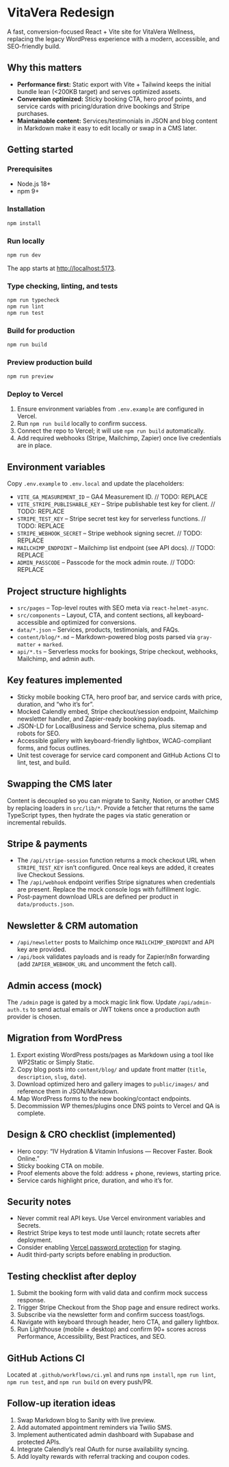 # VitaVera Redesign

A fast, conversion-focused React + Vite site for VitaVera Wellness, replacing the legacy WordPress experience with a modern, accessible, and SEO-friendly build.

## Why this matters

- **Performance first:** Static export with Vite + Tailwind keeps the initial bundle lean (<200KB target) and serves optimized assets.
- **Conversion optimized:** Sticky booking CTA, hero proof points, and service cards with pricing/duration drive bookings and Stripe purchases.
- **Maintainable content:** Services/testimonials in JSON and blog content in Markdown make it easy to edit locally or swap in a CMS later.

## Getting started

### Prerequisites

- Node.js 18+
- npm 9+

### Installation

```bash
npm install
```

### Run locally

```bash
npm run dev
```

The app starts at [http://localhost:5173](http://localhost:5173).

### Type checking, linting, and tests

```bash
npm run typecheck
npm run lint
npm run test
```

### Build for production

```bash
npm run build
```

### Preview production build

```bash
npm run preview
```

### Deploy to Vercel

1. Ensure environment variables from `.env.example` are configured in Vercel.
2. Run `npm run build` locally to confirm success.
3. Connect the repo to Vercel; it will use `npm run build` automatically.
4. Add required webhooks (Stripe, Mailchimp, Zapier) once live credentials are in place.

## Environment variables

Copy `.env.example` to `.env.local` and update the placeholders:

- `VITE_GA_MEASUREMENT_ID` – GA4 Measurement ID. // TODO: REPLACE
- `VITE_STRIPE_PUBLISHABLE_KEY` – Stripe publishable test key for client. // TODO: REPLACE
- `STRIPE_TEST_KEY` – Stripe secret test key for serverless functions. // TODO: REPLACE
- `STRIPE_WEBHOOK_SECRET` – Stripe webhook signing secret. // TODO: REPLACE
- `MAILCHIMP_ENDPOINT` – Mailchimp list endpoint (see API docs). // TODO: REPLACE
- `ADMIN_PASSCODE` – Passcode for the mock admin route. // TODO: REPLACE

## Project structure highlights

- `src/pages` – Top-level routes with SEO meta via `react-helmet-async`.
- `src/components` – Layout, CTA, and content sections, all keyboard-accessible and optimized for conversions.
- `data/*.json` – Services, products, testimonials, and FAQs.
- `content/blog/*.md` – Markdown-powered blog posts parsed via `gray-matter` + `marked`.
- `api/*.ts` – Serverless mocks for bookings, Stripe checkout, webhooks, Mailchimp, and admin auth.

## Key features implemented

- Sticky mobile booking CTA, hero proof bar, and service cards with price, duration, and “who it’s for”.
- Mocked Calendly embed, Stripe checkout/session endpoint, Mailchimp newsletter handler, and Zapier-ready booking payloads.
- JSON-LD for LocalBusiness and Service schema, plus sitemap and robots for SEO.
- Accessible gallery with keyboard-friendly lightbox, WCAG-compliant forms, and focus outlines.
- Unit test coverage for service card component and GitHub Actions CI to lint, test, and build.

## Swapping the CMS later

Content is decoupled so you can migrate to Sanity, Notion, or another CMS by replacing loaders in `src/lib/*`. Provide a fetcher that returns the same TypeScript types, then hydrate the pages via static generation or incremental rebuilds.

## Stripe & payments

- The `/api/stripe-session` function returns a mock checkout URL when `STRIPE_TEST_KEY` isn’t configured. Once real keys are added, it creates live Checkout Sessions.
- The `/api/webhook` endpoint verifies Stripe signatures when credentials are present. Replace the mock console logs with fulfillment logic.
- Post-payment download URLs are defined per product in `data/products.json`.

## Newsletter & CRM automation

- `/api/newsletter` posts to Mailchimp once `MAILCHIMP_ENDPOINT` and API key are provided.
- `/api/book` validates payloads and is ready for Zapier/n8n forwarding (add `ZAPIER_WEBHOOK_URL` and uncomment the fetch call).

## Admin access (mock)

The `/admin` page is gated by a mock magic link flow. Update `/api/admin-auth.ts` to send actual emails or JWT tokens once a production auth provider is chosen.

## Migration from WordPress

1. Export existing WordPress posts/pages as Markdown using a tool like WP2Static or Simply Static.
2. Copy blog posts into `content/blog/` and update front matter (`title`, `description`, `slug`, `date`).
3. Download optimized hero and gallery images to `public/images/` and reference them in JSON/Markdown.
4. Map WordPress forms to the new booking/contact endpoints.
5. Decommission WP themes/plugins once DNS points to Vercel and QA is complete.

## Design & CRO checklist (implemented)

- Hero copy: “IV Hydration & Vitamin Infusions — Recover Faster. Book Online.”
- Sticky booking CTA on mobile.
- Proof elements above the fold: address + phone, reviews, starting price.
- Service cards highlight price, duration, and who it’s for.

## Security notes

- Never commit real API keys. Use Vercel environment variables and Secrets.
- Restrict Stripe keys to test mode until launch; rotate secrets after deployment.
- Consider enabling [Vercel password protection](https://vercel.com/docs/security/password-protection) for staging.
- Audit third-party scripts before enabling in production.

## Testing checklist after deploy

1. Submit the booking form with valid data and confirm mock success response.
2. Trigger Stripe Checkout from the Shop page and ensure redirect works.
3. Subscribe via the newsletter form and confirm success toast/logs.
4. Navigate with keyboard through header, hero CTA, and gallery lightbox.
5. Run Lighthouse (mobile + desktop) and confirm 90+ scores across Performance, Accessibility, Best Practices, and SEO.

## GitHub Actions CI

Located at `.github/workflows/ci.yml` and runs `npm install`, `npm run lint`, `npm run test`, and `npm run build` on every push/PR.

## Follow-up iteration ideas

1. Swap Markdown blog to Sanity with live preview.
2. Add automated appointment reminders via Twilio SMS.
3. Implement authenticated admin dashboard with Supabase and protected APIs.
4. Integrate Calendly’s real OAuth for nurse availability syncing.
5. Add loyalty rewards with referral tracking and coupon codes.
